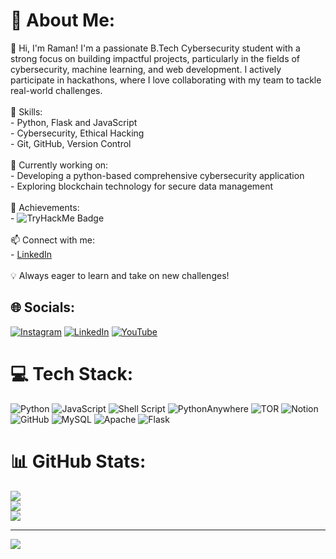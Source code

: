 # 💫 About Me:
👋 Hi, I'm Raman! I'm a passionate B.Tech Cybersecurity student with a strong focus on building impactful projects, particularly in the fields of cybersecurity, machine learning, and web development. I actively participate in hackathons, where I love collaborating with my team to tackle real-world challenges.<br><br>🔧 Skills:<br>- Python, Flask and JavaScript<br>- Cybersecurity, Ethical Hacking<br>- Git, GitHub, Version Control<br><br>🌱 Currently working on:<br>- Developing a python-based comprehensive cybersecurity application<br>- Exploring blockchain technology for secure data management<br><br>🏅 Achievements:<br>- ![TryHackMe Badge](https://tryhackme-badges.s3.amazonaws.com/RoGUE.png)<br><br>📫 Connect with me:<br>- [LinkedIn](https://www.linkedin.com/in/your-profile)<br><br>💡 Always eager to learn and take on new challenges!<br>


## 🌐 Socials:
[![Instagram](https://img.shields.io/badge/Instagram-%23E4405F.svg?logo=Instagram&logoColor=white)](https://instagram.com/spiritual_rival) [![LinkedIn](https://img.shields.io/badge/LinkedIn-%230077B5.svg?logo=linkedin&logoColor=white)](https://linkedin.com/in/raman-biju) [![YouTube](https://img.shields.io/badge/YouTube-%23FF0000.svg?logo=YouTube&logoColor=white)](https://youtube.com/@letsgorogue) 

# 💻 Tech Stack:
![Python](https://img.shields.io/badge/python-3670A0?style=for-the-badge&logo=python&logoColor=ffdd54) ![JavaScript](https://img.shields.io/badge/javascript-%23323330.svg?style=for-the-badge&logo=javascript&logoColor=%23F7DF1E) ![Shell Script](https://img.shields.io/badge/shell_script-%23121011.svg?style=for-the-badge&logo=gnu-bash&logoColor=white) ![PythonAnywhere](https://img.shields.io/badge/pythonanywhere-%232F9FD7.svg?style=for-the-badge&logo=pythonanywhere&logoColor=151515) ![TOR](https://img.shields.io/badge/tor-%237E4798.svg?style=for-the-badge&logo=tor-project&logoColor=white) ![Notion](https://img.shields.io/badge/Notion-%23000000.svg?style=for-the-badge&logo=notion&logoColor=white) ![GitHub](https://img.shields.io/badge/github-%23121011.svg?style=for-the-badge&logo=github&logoColor=white) ![MySQL](https://img.shields.io/badge/mysql-4479A1.svg?style=for-the-badge&logo=mysql&logoColor=white) ![Apache](https://img.shields.io/badge/apache-%23D42029.svg?style=for-the-badge&logo=apache&logoColor=white) ![Flask](https://img.shields.io/badge/flask-%23000.svg?style=for-the-badge&logo=flask&logoColor=white)
# 📊 GitHub Stats:
![](https://github-readme-stats.vercel.app/api?username=R0GU3x&theme=dark&hide_border=false&include_all_commits=false&count_private=true)<br/>
![](https://github-readme-streak-stats.herokuapp.com/?user=R0GU3x&theme=dark&hide_border=false)<br/>
![](https://github-readme-stats.vercel.app/api/top-langs/?username=R0GU3x&theme=dark&hide_border=false&include_all_commits=false&count_private=true&layout=compact)

---
[![](https://visitcount.itsvg.in/api?id=R0GU3x&icon=0&color=0)](https://visitcount.itsvg.in)

<!-- Proudly created with GPRM ( https://gprm.itsvg.in ) -->
